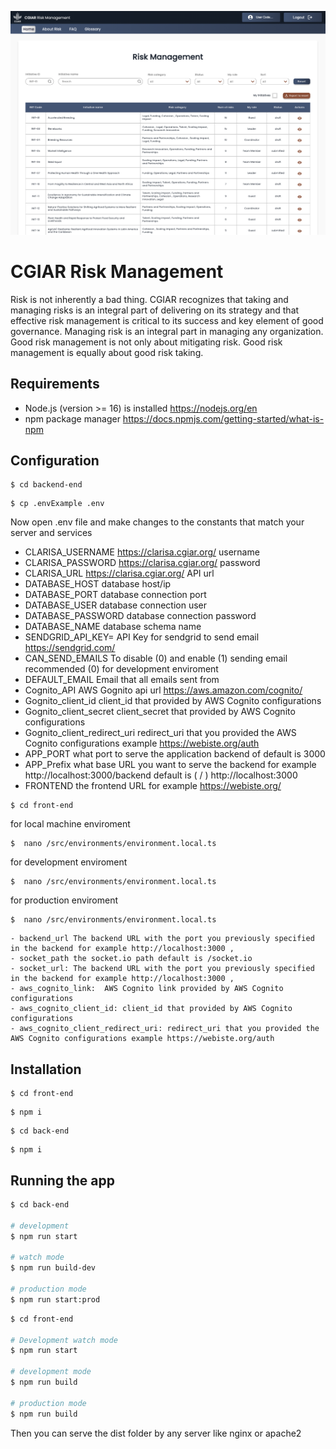 <p align="center">
  <img width="600" alt="Screenshot of OpenRXV running on AReS" src="risk.png">
</p>


# CGIAR Risk Management

Risk is not inherently a bad thing. CGIAR recognizes that taking and managing risks is an integral part of delivering on its strategy and that effective risk management is critical to its success and key element of good governance. Managing risk is an integral part in managing any organization. Good risk management is not only about mitigating risk. Good risk management is equally about good risk taking.

## Requirements

- Node.js (version >= 16) is installed https://nodejs.org/en
- npm package manager https://docs.npmjs.com/getting-started/what-is-npm

## Configuration

```console
$ cd backend-end
```
```console
$ cp .envExample .env
```
Now open .env file and make changes to the constants that match your server and services 

- CLARISA_USERNAME  https://clarisa.cgiar.org/ username
- CLARISA_PASSWORD  https://clarisa.cgiar.org/ password
- CLARISA_URL  https://clarisa.cgiar.org/  API url 
- DATABASE_HOST database host/ip
- DATABASE_PORT database connection port
- DATABASE_USER database connection user
- DATABASE_PASSWORD database connection password
- DATABASE_NAME database schema name 
- SENDGRID_API_KEY= API Key for sendgrid to send email https://sendgrid.com/
- CAN_SEND_EMAILS To disable (0) and enable (1) sending email recommended (0) for development enviroment 
- DEFAULT_EMAIL Email that all emails sent from 
- Cognito_API AWS Gognito api url https://aws.amazon.com/cognito/
- Gognito_client_id  client_id that provided by AWS Cognito configurations 
- Gognito_client_secret  client_secret that provided by AWS Cognito configurations 
- Gognito_client_redirect_uri  redirect_uri that you provided the AWS Cognito configurations example https://webiste.org/auth
- APP_PORT what port to serve the application backend of default is 3000
- APP_Prefix what base URL you want to serve the backend for example http://localhost:3000/backend default is ( / ) http://localhost:3000
- FRONTEND the frontend URL for example https://webiste.org/ 

```console
$ cd front-end
```

for local machine enviroment 
```console
$  nano /src/environments/environment.local.ts
```

for development enviroment 
```console
$  nano /src/environments/environment.local.ts
```

for production enviroment 
```console
$  nano /src/environments/environment.local.ts
```
    - backend_url The backend URL with the port you previously specified in the backend for example http://localhost:3000 ,
    - socket_path the socket.io path default is /socket.io
    - socket_url: The backend URL with the port you previously specified in the backend for example http://localhost:3000 ,
    - aws_cognito_link:  AWS Cognito link provided by AWS Cognito configurations 
    - aws_cognito_client_id: client_id that provided by AWS Cognito configurations 
    - aws_cognito_client_redirect_uri: redirect_uri that you provided the AWS Cognito configurations example https://webiste.org/auth


## Installation

```console
$ cd front-end
```

```console
$ npm i
```

```console
$ cd back-end
```

```console
$ npm i
```

## Running the app

```bash
$ cd back-end

# development
$ npm run start

# watch mode
$ npm run build-dev

# production mode
$ npm run start:prod
```

```bash
$ cd front-end

# Development watch mode
$ npm run start

# development mode
$ npm run build

# production mode
$ npm run build
```
Then you can serve the dist folder by any server like nginx or apache2




